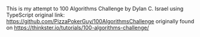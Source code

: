 This is my attempt to 100 Algorithms Challenge by Dylan C. Israel using TypeScript
original link: https://github.com/PizzaPokerGuy/100AlgorithmsChallenge
originally found on https://thinkster.io/tutorials/100-algorithms-challenge/